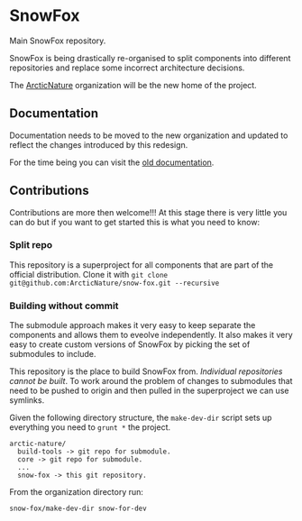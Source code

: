 SnowFox
=======
Main SnowFox repository.

SnowFox is being drastically re-organised to split components into
different repositories and replace some incorrect architecture decisions.

The [ArcticNature](https://github.com/ArcticNature) organization will be
the new home of the project.


Documentation
-------------
Documentation needs to be moved to the new organization and updated
to reflect the changes introduced by this redesign.

For the time being you can visit the [old documentation](http://stefano-pogliani.github.io/snow-fox-pages/).


Contributions
-------------
Contributions are more then welcome!!!
At this stage there is very little you can do but if you want to get started
this is what you need to know:

### Split repo
This repository is a superproject for all components that are part of the
official distribution.
Clone it with `git clone git@github.com:ArcticNature/snow-fox.git --recursive`

### Building without commit
The submodule approach makes it very easy to keep separate the components
and allows them to eveolve independently.
It also makes it very easy to create custom versions of SnowFox by picking
the set of submodules to include.

This repository is the place to build SnowFox from.
*Individual repositories cannot be built*.
To work around the problem of changes to submodules that need to be pushed
to origin and then pulled in the superproject we can use symlinks.

Given the following directory structure, the `make-dev-dir` script sets
up everything you need to `grunt *` the project.

    arctic-nature/
      build-tools -> git repo for submodule.
      core -> git repo for submodule.
      ...
      snow-fox -> this git repository.

From the organization directory run:

    snow-fox/make-dev-dir snow-for-dev
